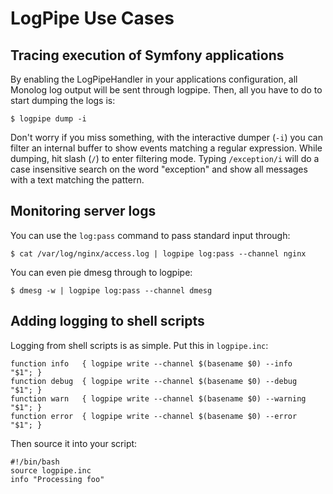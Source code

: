 LogPipe Use Cases
=================

## Tracing execution of Symfony applications

By enabling the LogPipeHandler in your applications configuration, all Monolog
log output will be sent through logpipe. Then, all you have to do to start
dumping the logs is:

    $ logpipe dump -i

Don't worry if you miss something, with the interactive dumper (`-i`) you can filter
an internal buffer to show events matching a regular expression. While dumping, hit
slash (`/`) to enter filtering mode. Typing `/exception/i` will do a case insensitive
search on the word "exception" and show all messages with a text matching the pattern.


## Monitoring server logs

You can use the `log:pass` command to pass standard input through:

    $ cat /var/log/nginx/access.log | logpipe log:pass --channel nginx

You can even pie dmesg through to logpipe:

    $ dmesg -w | logpipe log:pass --channel dmesg


## Adding logging to shell scripts

Logging from shell scripts is as simple. Put this in `logpipe.inc`:

    function info   { logpipe write --channel $(basename $0) --info    "$1"; }
    function debug  { logpipe write --channel $(basename $0) --debug   "$1"; }
    function warn   { logpipe write --channel $(basename $0) --warning "$1"; }
    function error  { logpipe write --channel $(basename $0) --error   "$1"; }

Then source it into your script:

    #!/bin/bash
    source logpipe.inc
    info "Processing foo"
    
